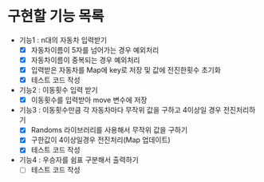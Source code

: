 # 구현할 기능 목록

- 기능1 : n대의 자동차 입력받기
  - [x] 자동차이름이 5자를 넘어가는 경우 예외처리
  - [x] 자동차이름이 중복되는 경우 예외처리
  - [x] 입력받은 자동차를 Map에 key로 저장 및 값에 전진한횟수 초기화
  - [x] 테스트 코드 작성
- 기능2 : 이동횟수 입력 받기
  - [x] 이동횟수를 입력받아 move 변수에 저장
- 기능3 : 이동횟수만큼 각 자동차마다 무작위 값을 구하고 4이상일 경우 전진처리하기
  - [x] Randoms 라이브러리를 사용해서 무작위 값을 구하기
  - [x] 구한값이 4이상일경우 전진처리(Map 업데이트)
  - [x] 테스트 코드 작성
- 기능4 : 우승자를 쉼표 구분해서 출력하기
  - [ ] 테스트 코드 작성